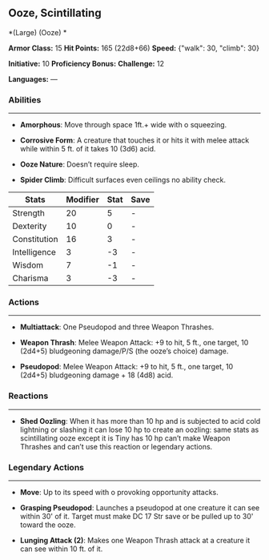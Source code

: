 ## Ooze, Scintillating
*(Large) (Ooze) *

**Armor Class:** 15
**Hit Points:** 165 (22d8+66)
**Speed:** {"walk": 30, "climb": 30}

**Initiative:** 10
**Proficiency Bonus:**
**Challenge:** 12

**Languages:** —

### Abilities
 --- 
- **Amorphous**: Move through space 1ft.+ wide with o squeezing.

- **Corrosive Form**: A creature that touches it or hits it with melee attack while within 5 ft. of it takes 10 (3d6) acid.

- **Ooze Nature**: Doesn’t require sleep.

- **Spider Climb**: Difficult surfaces even ceilings no ability check.



| Stats | Modifier | Stat | Save
| ---- | ---- | ---- | ---- |
| Strength | 20 | 5 | - |
| Dexterity | 10 | 0 | - |
| Constitution | 16 | 3 | - |
| Intelligence | 3 | -3 | - |
| Wisdom | 7 | -1 | - |
| Charisma | 3 | -3 | - |

### Actions
 --- 
- **Multiattack**: One Pseudopod and three Weapon Thrashes.

- **Weapon Thrash**: Melee Weapon Attack: +9 to hit, 5 ft., one target, 10 (2d4+5) bludgeoning damage/P/S (the ooze’s choice) damage.

- **Pseudopod**: Melee Weapon Attack: +9 to hit, 5 ft., one target, 10 (2d4+5) bludgeoning damage + 18 (4d8) acid.

### Reactions
 --- 
- **Shed Oozling**: When it has more than 10 hp and is subjected to acid cold lightning or slashing it can lose 10 hp to create an oozling: same stats as scintillating ooze except it is Tiny has 10 hp can’t make Weapon Thrashes and can’t use this reaction or legendary actions.

### Legendary Actions
 --- 
- **Move**: Up to its speed with o provoking opportunity attacks.

- **Grasping Pseudopod**: Launches a pseudopod at one creature it can see within 30' of it. Target must make DC 17 Str save or be pulled up to 30' toward the ooze.

- **Lunging Attack (2)**: Makes one Weapon Thrash attack at a creature it can see within 10 ft. of it.

